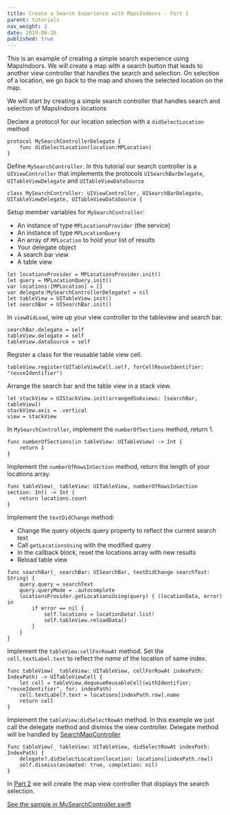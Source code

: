 ```yaml
---
title: Create a Search Experience with MapsIndoors - Part 1
parent: tutorials
nav_weight: 2
date: 2019-08-26
published: true
---
```


This is an example of creating a simple search experience using MapsIndoors. We will create a map with a search button that leads to another view controller that handles the search and selection. On selection of a location, we go back to the map and shows the selected location on the map.

We will start by creating a simple search controller that handles search and selection of MapsIndoors locations

Declare a protocol for our location selection with a `didSelectLocation` method
```
protocol MySearchControllerDelegate {
    func didSelectLocation(location:MPLocation)
}
```
Define `MySearchController`. In this tutorial our search controller is a `UIViewController` that implements the protocols `UISearchBarDelegate`, `UITableViewDelegate` and `UITableViewDataSource`
```
class MySearchController: UIViewController, UISearchBarDelegate, UITableViewDelegate, UITableViewDataSource {
```
Setup member variables for `MySearchController`:

* An instance of type `MPLocationsProvider` (the service)
* An instance of type `MPLocationQuery`
* An array of `MPLocation` to hold your list of results
* Your delegate object
* A search bar view
* A table view
```
let locationsProvider = MPLocationsProvider.init()
let query = MPLocationQuery.init()
var locations:[MPLocation] = []
var delegate:MySearchControllerDelegate? = nil
let tableView = UITableView.init()
let searchBar = UISearchBar.init()
```
In `viewDidLoad`, wire up your view controller to the tableview and search bar.
```
searchBar.delegate = self
tableView.delegate = self
tableView.dataSource = self
```
Register a class for the reusable table view cell.
```
tableView.register(UITableViewCell.self, forCellReuseIdentifier: "reuseIdentifier")
```
Arrange the search bar and the table view in a stack view.
```
let stackView = UIStackView.init(arrangedSubviews: [searchBar, tableView])
stackView.axis = .vertical
view = stackView
```
In `MySearchController`, implement the `numberOfSections` method, return 1.
```
func numberOfSections(in tableView: UITableView) -> Int {
    return 1
}
```
 Implement the `numberOfRowsInSection` method, return the length of your locations array. 
```
func tableView(_ tableView: UITableView, numberOfRowsInSection section: Int) -> Int {
    return locations.count
}
```
Implement the `textDidChange` method:

* Change the query objects query property to reflect the current search text
* Call `getLocationsUsing` with the modified query
* In the callback block, reset the locations array with new results
* Reload table view
```
func searchBar(_ searchBar: UISearchBar, textDidChange searchText: String) {
    query.query = searchText
    query.queryMode = .autocomplete
    locationsProvider.getLocationsUsing(query) { (locationData, error) in
        if error == nil {
            self.locations = locationData!.list!
            self.tableView.reloadData()
        }
    }
}
```
Implement the `tableView:cellForRowAt` method. Set the `cell.textLabel.text` to reflect the *name* of the location of same index.
```
func tableView(_ tableView: UITableView, cellForRowAt indexPath: IndexPath) -> UITableViewCell {
    let cell = tableView.dequeueReusableCell(withIdentifier: "reuseIdentifier", for: indexPath)
    cell.textLabel?.text = locations[indexPath.row].name
    return cell
}
```
Implement the `tableView:didSelectRowAt` method. In this example we just call the delegate method and dismiss the view controller.
Delegate method will be handled by [SearchMapController](searchsearchmapcontroller)
```
func tableView(_ tableView: UITableView, didSelectRowAt indexPath: IndexPath) {
    delegate?.didSelectLocation(location: locations[indexPath.row])
    self.dismiss(animated: true, completion: nil)
}
```
 In [Part 2](searchsearchmapcontroller) we will create the map view controller that displays the search selection. 

[See the sample in MySearchController.swift](https://github.com/MapsIndoors/MapsIndoorsIOS-Demo-Samples/blob/master/Search/MySearchController.swift)
